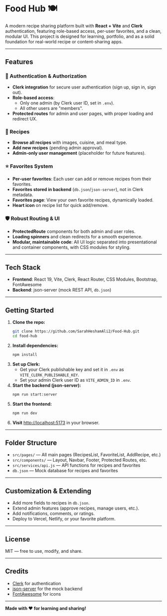 # Food Hub 🍽️

A modern recipe sharing platform built with **React + Vite** and **Clerk** authentication, featuring role-based access, per-user favorites, and a clean, modular UI. This project is designed for learning, portfolio, and as a solid foundation for real-world recipe or content-sharing apps.

---

## Features

### 🔐 Authentication & Authorization
- **Clerk integration** for secure user authentication (sign up, sign in, sign out).
- **Role-based access**:
  - Only one admin (by Clerk user ID, set in `.env`).
  - All other users are "members".
- **Protected routes** for admin and user pages, with proper loading and redirect UX.

### 🍲 Recipes
- **Browse all recipes** with images, cuisine, and meal type.
- **Add new recipes** (pending admin approval).
- **Admin-only user management** (placeholder for future features).

### ⭐ Favorites System
- **Per-user favorites**: Each user can add or remove recipes from their favorites.
- **Favorites stored in backend** (`db.json`/`json-server`), not in Clerk metadata.
- **Favorites page**: View your own favorite recipes, dynamically loaded.
- **Heart icon** on recipe list for quick add/remove.

### 🛡️ Robust Routing & UI
- **ProtectedRoute** components for both admin and user roles.
- **Loading spinners** and clean redirects for a smooth experience.
- **Modular, maintainable code**: All UI logic separated into presentational and container components, with CSS modules for styling.

---

## Tech Stack
- **Frontend**: React 19, Vite, Clerk, React Router, CSS Modules, Bootstrap, FontAwesome
- **Backend**: json-server (mock REST API, `db.json`)

---

## Getting Started

1. **Clone the repo:**
   ```sh
   git clone https://github.com/SarahHeshamAli2/Food-Hub.git
   cd food-hub
   ```
2. **Install dependencies:**
   ```sh
   npm install
   ```
3. **Set up Clerk:**
   - Get your Clerk publishable key and set it in `.env` as `VITE_CLERK_PUBLISHABLE_KEY`.
   - Set your admin Clerk user ID as `VITE_ADMIN_ID` in `.env`.
4. **Start the backend (json-server):**
   ```sh
   npm run start:server
   ```
5. **Start the frontend:**
   ```sh
   npm run dev
   ```
6. **Visit** [http://localhost:5173](http://localhost:5173) in your browser.

---

## Folder Structure

- `src/pages/` — All main pages (RecipesList, FavoriteList, AddRecipe, etc.)
- `src/components/` — Layout, Navbar, Footer, Protected Routes, etc.
- `src/services/api.js` — API functions for recipes and favorites
- `db.json` — Mock database for recipes and favorites

---

## Customization & Extending
- Add more fields to recipes in `db.json`.
- Extend admin features (approve recipes, manage users, etc.).
- Add notifications, comments, or ratings.
- Deploy to Vercel, Netlify, or your favorite platform.

---

## License

MIT — free to use, modify, and share.

---

## Credits
- [Clerk](https://clerk.com/) for authentication
- [json-server](https://github.com/typicode/json-server) for the mock backend
- [FontAwesome](https://fontawesome.com/) for icons

---

**Made with ❤️ for learning and sharing!**
